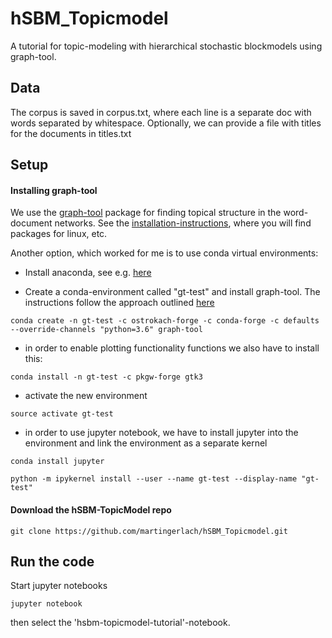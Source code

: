 # hSBM_Topicmodel

A tutorial for topic-modeling with hierarchical stochastic blockmodels using graph-tool.


## Data

The corpus is saved in corpus.txt, where each line is a separate doc with words separated by whitespace.
Optionally, we can provide a file with titles for the documents in titles.txt

## Setup

#### Installing graph-tool

We use the [graph-tool](https://graph-tool.skewed.de/) package for finding topical structure in the word-document networks. 
See the [installation-instructions](https://git.skewed.de/count0/graph-tool/wikis/installation-instructions), where you will find packages for linux, etc.

Another option, which worked for me is to use conda virtual environments:

- Install anaconda, see e.g. [here](https://www.digitalocean.com/community/tutorials/how-to-install-the-anaconda-python-distribution-on-ubuntu-16-04)

- Create a conda-environment called "gt-test" and install graph-tool. The instructions follow the approach outlined [here](https://gitlab.com/ostrokach-forge/graph-tool)

`conda create -n gt-test -c ostrokach-forge -c conda-forge -c defaults --override-channels "python=3.6" graph-tool`

- in order to enable plotting functionality functions we also have to install this:

`conda install -n gt-test -c pkgw-forge gtk3`

- activate the new environment

`source activate gt-test`

- in order to use jupyter notebook, we have to install jupyter into the environment and link the environment as a separate kernel

`conda install jupyter`

`python -m ipykernel install --user --name gt-test --display-name "gt-test"`

#### Download the hSBM-TopicModel repo

`git clone https://github.com/martingerlach/hSBM_Topicmodel.git`

## Run the code

Start jupyter notebooks

`jupyter notebook`

then select the 'hsbm-topicmodel-tutorial'-notebook.


